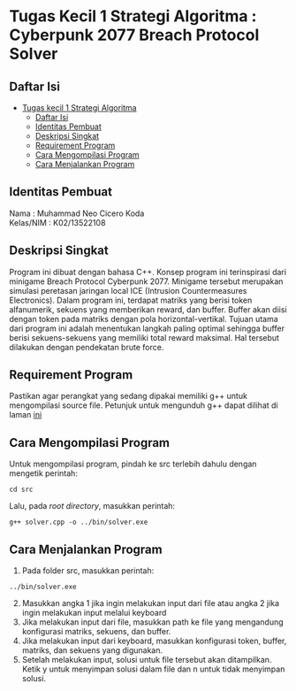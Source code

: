# Tugas Kecil 1 Strategi Algoritma : Cyberpunk 2077 Breach Protocol Solver

## Daftar Isi

- [Tugas kecil 1 Strategi Algoritma](#tugas-kecil-1-strategi-algoritma)
  - [Daftar Isi](#daftar-isi)
  - [Identitas Pembuat](#identitas-pembuat)
  - [Deskripsi Singkat](#deksripsi-singkat)
  - [Requirement Program](#requirement-program)
  - [Cara Mengompilasi Program](#cara-mengompilasi-program)
  - [Cara Menjalankan Program](#cara-menjalankan-program)

## Identitas Pembuat
Nama      : Muhammad Neo Cicero Koda  
Kelas/NIM : K02/13522108

## Deskripsi Singkat

Program ini dibuat dengan bahasa C++. Konsep program ini terinspirasi dari minigame Breach Protocol Cyberpunk 2077. Minigame tersebut merupakan simulasi peretasan jaringan local ICE (Intrusion Countermeasures Electronics). Dalam program ini, terdapat matriks yang berisi token alfanumerik, sekuens yang memberikan reward, dan buffer. Buffer akan diisi dengan token pada matriks dengan pola horizontal-vertikal. Tujuan utama dari program ini adalah menentukan langkah paling optimal sehingga buffer berisi sekuens-sekuens yang memiliki total reward maksimal. Hal tersebut dilakukan dengan pendekatan brute force.

## Requirement Program
Pastikan agar perangkat yang sedang dipakai memiliki g++ untuk mengompilasi source file. Petunjuk untuk mengunduh g++ dapat dilihat di laman [ini](https://www.freecodecamp.org/news/how-to-install-c-and-cpp-compiler-on-windows/)

## Cara Mengompilasi Program
Untuk mengompilasi program, pindah ke src terlebih dahulu dengan mengetik perintah:
```
cd src
```
Lalu, pada *root directory*, masukkan perintah:
```
g++ solver.cpp -o ../bin/solver.exe
```

## Cara Menjalankan Program
1. Pada folder src, masukkan perintah:
```
../bin/solver.exe
```
2. Masukkan angka 1 jika ingin melakukan input dari file atau angka 2 jika ingin melakukan input melalui keyboard
3. Jika melakukan input dari file, masukkan path ke file yang mengandung konfigurasi matriks, sekuens, dan buffer.
4. Jika melakukan input dari keyboard, masukkan konfigurasi token, buffer, matriks, dan sekuens yang digunakan.
5. Setelah melakukan input, solusi untuk file tersebut akan ditampilkan. Ketik y untuk menyimpan solusi dalam file dan n untuk tidak menyimpan solusi.
